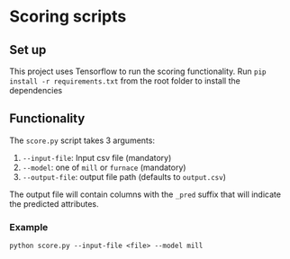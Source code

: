 # Scoring scripts

## Set up

This project uses Tensorflow to run the scoring functionality. Run `pip install -r requirements.txt` from the root folder to install the dependencies

## Functionality

The `score.py` script takes 3 arguments:

1. `--input-file`: Input csv file (mandatory)
2.  `--model`: one of `mill` or `furnace` (mandatory)
3. `--output-file`: output file path (defaults to `output.csv`)

The output file will contain columns with the `_pred` suffix that will indicate the predicted attributes.

### Example

`python score.py --input-file <file> --model mill`